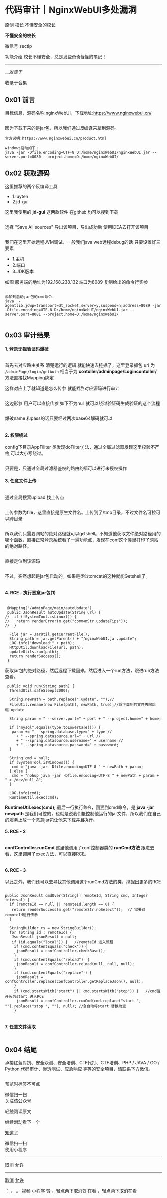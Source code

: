 #  代码审计｜NginxWebUI多处漏洞

原创 校长  [ 不懂安全的校长 ](javascript:void\(0\);)

**不懂安全的校长** ![]()

微信号 sectip

功能介绍 校长不懂安全，总是发些奇奇怪怪的笔记！

____

___发表于_

收录于合集

## 0x01 前言

目标信息，源码名称:nginxWebUI，下载地址:https://www.nginxwebui.cn/

![]()

因为下载下来的是jar包，所以我们通过反编译来拿到源码。

    
    
    官方说明:https://www.nginxwebui.cn/product.html  
      
    windows启动如下：  
    java -jar -Dfile.encoding=UTF-8 D:/home/nginxWebUI/nginxWebUI.jar --server.port=8080 --project.home=D:/home/nginxWebUI/  
    

## 0x02 获取源码

这里推荐的两个反编译工具

  * 1.luyten
  * 2.jd-gui

这里我使用的 **jd-gui** 这两款软件 在github 均可以搜到下载

![]()

选择 "Save All sources" 导出该项目，导出成功后 使用IDEA去打开该项目

![]()![]()

我们在这里开始远程JVM调试，一般我们java web远程debug的话  只要设置好三要素

  * 1.主机
  * 2.端口
  * 3.JDK版本

如图  服务端的地址为192.168.238.132  端口为8089 复制给出的命令行实参

![]()

    
    
    添加到启动jar包的cmd命令:  
    java  -agentlib:jdwp=transport=dt_socket,server=y,suspend=n,address=8089 -jar -Dfile.encoding=UTF-8 D:/home/nginxWebUI/nginxWebUI.jar --server.port=8081 --project.home=D:/home/nginxWebUI/   
    

![]()![]()

## 0x03 审计结果

#### 1\. 登录无视验证码爆破

![]()

首先去对应路由关系 清楚运行的逻辑 就能快速去挖掘了，这里登录抓包 url 为 `/adminPage/login/getAuth` 相当于为
**contoller/adminpage/Logincontoller/** 方法直接找Mapping绑定

这样对应上了就知道是怎么传参 就能找到对应源码进行审计

![]()

这边形参 用户可以直接传参 如下不为null 就可以绕过验证码生成验证的这个流程

![]()![]()

爆破name 和pass的话只要经过两次base64解码就可以

![]()

#### 2\. 权限绕过

config下目录AppFillter 类发现doFilter方法，通过全局过滤器发现这里校验不严格,可以大小写绕过。

![]()

只要是，只通过全局过滤器鉴权的路由的都可以进行未授权操作

#### 3\. 任意文件上传

![]()

通过全局搜索upload 找上传点

![]()

上传参数为file，这里直接是原生文件名。上传到了/tmp目录，不过文件名可控可以跨目录

![]()![]()

所以我们只需要网站的绝对路径就可以getshell。不知道他获取文件绝对路径用的哪个函数，直接正常登录系统看了一遍功能点，发现在conf这个类里打印了网站的绝对路径。

![]()

直接定位到该源码

![]()

不过，突然想起是jar包启动的。如果是类似tomcat的这种就能Getshell了。

![]()

#### 4\. RCE - 执行恶意jar包(1)

![]()

    
    
     @Mapping("/adminPage/main/autoUpdate")  
     public JsonResult autoUpdate(String url) {  
    //  if (!SystemTool.isLinux()) {  
    //   return renderError(m.get("commonStr.updateTips"));  
    //  }  
      
      File jar = JarUtil.getCurrentFile();  
      String path = jar.getParent() + "/nginxWebUI.jar.update";  
      LOG.info("download:" + path);  
      HttpUtil.downloadFile(url, path);  
      updateUtils.run(path);  
      return renderSuccess();  
     }  
    

获取jar包的绝对路径，然后远程下载回来。然后进入一个run方法，跟进run方法查看。

    
    
     public void run(String path) {  
      ThreadUtil.safeSleep(2000);  
      
      String newPath = path.replace(".update", "");//  
      FileUtil.rename(new File(path), newPath, true);//将下载到的文件去除后缀.update  
      
      String param = " --server.port=" + port + " --project.home=" + home;  
      
      if ("mysql".equals(type.toLowerCase())) {  
       param += " --spring.database.type=" + type //  
         + " --spring.datasource.url=" + url //  
         + " --spring.datasource.username=" + username //  
         + " --spring.datasource.password=" + password;  
      }  
      
      String cmd = null;  
      if (SystemTool.isWindows()) {  
       cmd = "java -jar -Dfile.encoding=UTF-8 " + newPath + param;  
      } else {  
       cmd = "nohup java -jar -Dfile.encoding=UTF-8 " + newPath + param + " > /dev/null &";  
      }  
      
      LOG.info(cmd);  
      RuntimeUtil.exec(cmd);  
    

 **RuntimeUtil.exec(cmd);** 最后一行执行命令，回溯到cmd命令，是 **java -jar    newpath**
是我们可控的，也就是说我们能控制他运行的jar文件，所以我们在自己的服务上放一个恶意jar包让他来下载并且执行。

#### 5\. RCE - 2

![]()

 **confController.runCmd** 这里他调用了conf控制器类的 **runCmd方法**
跟进去看，这里调用了exec方法，可以直接RCE。

![]()![]()

#### 6\. RCE - 3

以此之外，我们还可以去寻找其他调用这个runCmd方法的类，挖掘出更多的RCE

![]()

    
    
    public JsonResult cmdOver(String[] remoteId, String cmd, Integer interval) {  
      if (remoteId == null || remoteId.length == 0) {  
       return renderSuccess(m.get("remoteStr.noSelect"));  // 需要对remoteId进行传参  
      }  
      
      StringBuilder rs = new StringBuilder();  
      for (String id : remoteId) {                
       JsonResult jsonResult = null;  
       if (id.equals("local")) {   //remoteId 进入流程  
        if (cmd.contentEquals("check")) {  
         jsonResult = confController.checkBase();  
        }  
        if (cmd.contentEquals("reload")) {  
         jsonResult = confController.reload(null, null, null);  
        }  
        if (cmd.contentEquals("replace")) {  
         jsonResult = confController.replace(confController.getReplaceJson(), null);  
        }  
        if (cmd.startsWith("start") || cmd.startsWith("stop")) {   //cmd值开头为start 进入RCE  
         jsonResult = confController.runCmd(cmd.replace("start ", "").replace("stop ", ""), null); //会自动将start 替换为空    
        }  
    

![]()

#### 7\. 任意文件读取

![]()

## 0x04 结尾

承接红蓝对抗、安全众测、安全培训、CTF代打、CTF培训、PHP / JAVA / GO / Python 代码审计、渗透测试、应急响应
等等的安全项目，请联系下方微信。

![]()

预览时标签不可点

微信扫一扫  
关注该公众号

轻触阅读原文

继续滑动看下一个

[知道了](javascript:;)

微信扫一扫  
使用小程序

****

[取消](javascript:void\(0\);) [允许](javascript:void\(0\);)

****

[取消](javascript:void\(0\);) [允许](javascript:void\(0\);)

： ， 。   视频 小程序 赞 ，轻点两下取消赞 在看 ，轻点两下取消在看

